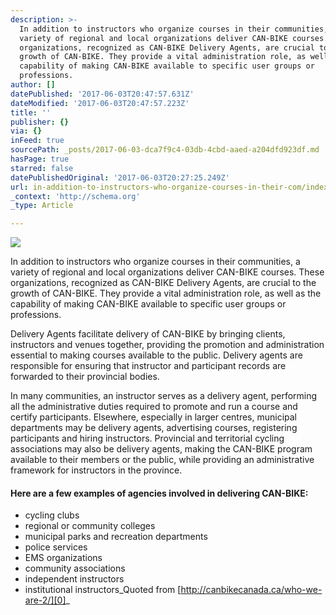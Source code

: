 ```yaml
---
description: >-
  In addition to instructors who organize courses in their communities, a
  variety of regional and local organizations deliver CAN-BIKE courses. These
  organizations, recognized as CAN-BIKE Delivery Agents, are crucial to the
  growth of CAN-BIKE. They provide a vital administration role, as well as the
  capability of making CAN-BIKE available to specific user groups or
  professions.
author: []
datePublished: '2017-06-03T20:47:57.631Z'
dateModified: '2017-06-03T20:47:57.223Z'
title: ''
publisher: {}
via: {}
inFeed: true
sourcePath: _posts/2017-06-03-dca7f9c4-03db-4cbd-aaed-a204dfd923df.md
hasPage: true
starred: false
datePublishedOriginal: '2017-06-03T20:27:25.249Z'
url: in-addition-to-instructors-who-organize-courses-in-their-com/index.html
_context: 'http://schema.org'
_type: Article

---
```

![](https://the-grid-user-content.s3-us-west-2.amazonaws.com/55c1f730-a49c-461e-a820-b9271e92ee16.gif)

In addition to instructors who organize courses in their communities, a variety of regional and local organizations deliver CAN-BIKE courses. These organizations, recognized as CAN-BIKE Delivery Agents, are crucial to the growth of CAN-BIKE. They provide a vital administration role, as well as the capability of making CAN-BIKE available to specific user groups or professions.

Delivery Agents facilitate delivery of CAN-BIKE by bringing clients, instructors and venues together, providing the promotion and administration essential to making courses available to the public. Delivery agents are responsible for ensuring that instructor and participant records are forwarded to their provincial bodies.

In many communities, an instructor serves as a delivery agent, performing all the administrative duties required to promote and run a course and certify participants. Elsewhere, especially in larger centres, municipal departments may be delivery agents, advertising courses, registering participants and hiring instructors. Provincial and territorial cycling associations may also be delivery agents, making the CAN-BIKE program available to their members or the public, while providing an administrative framework for instructors in the province.

#### Here are a few examples of agencies involved in delivering CAN-BIKE:

* cycling clubs
* regional or community colleges
* municipal parks and recreation departments
* police services
* EMS organizations
* community associations
* independent instructors
* institutional instructors_Quoted from [http://canbikecanada.ca/who-we-are-2/][0]_

[0]: http://canbikecanada.ca/who-we-are-2/